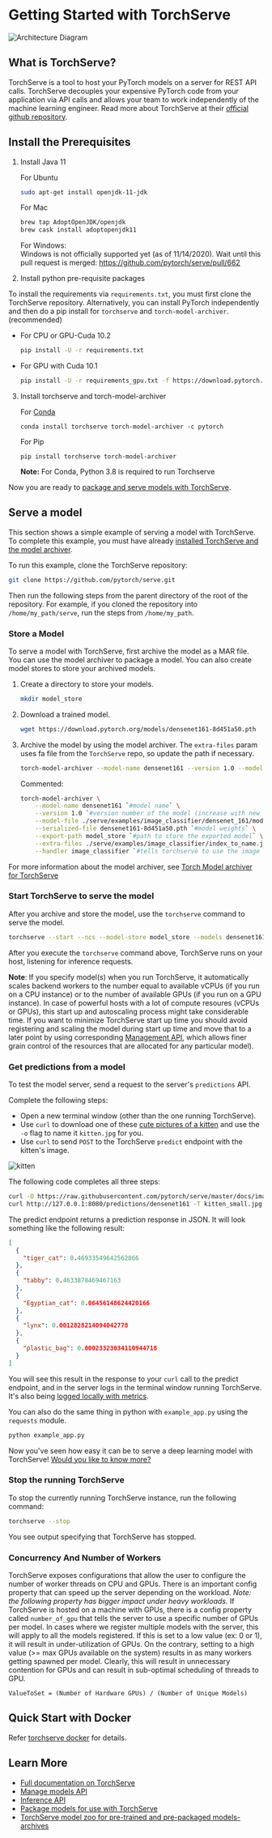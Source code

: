 # Getting Started with TorchServe

![Architecture Diagram](https://user-images.githubusercontent.com/880376/83180095-c44cc600-a0d7-11ea-97c1-23abb4cdbe4d.jpg)

## What is TorchServe?

TorchServe is a tool to host your PyTorch models on a server for REST API calls.
TorchServe decouples your expensive PyTorch code from your application via API calls 
and allows your team to work independently of the machine learning engineer.
Read more about TorchServe at their [official github repository](https://github.com/pytorch/serve).

## Install the Prerequisites

1. Install Java 11

    For Ubuntu
    ```bash
    sudo apt-get install openjdk-11-jdk
    ```
   
   For Mac
    ```bash
    brew tap AdoptOpenJDK/openjdk
    brew cask install adoptopenjdk11
    ```
   
   For Windows:  
   Windows is not officially supported yet (as of 11/14/2020). 
   Wait until this pull request is merged: https://github.com/pytorch/serve/pull/662

2. Install python pre-requisite packages

To install the requirements via `requirements.txt`, you must first clone the TorchServe repository. 
Alternatively, you can install PyTorch independently and then do a pip install for `torchserve` and `torch-model-archiver`. (recommended)

 - For CPU or GPU-Cuda 10.2

    ```bash
    pip install -U -r requirements.txt
    ```
 - For GPU with Cuda 10.1

    ```bash
    pip install -U -r requirements_gpu.txt -f https://download.pytorch.org/whl/torch_stable.html
   ```

3. Install torchserve and torch-model-archiver

    For [Conda](https://docs.conda.io/projects/conda/en/latest/user-guide/install)
    ```
    conda install torchserve torch-model-archiver -c pytorch
    ```
   
    For Pip
    ```
    pip install torchserve torch-model-archiver
    ```
   
   **Note:** For Conda, Python 3.8 is required to run Torchserve

Now you are ready to [package and serve models with TorchServe](#serve-a-model).

## Serve a model

This section shows a simple example of serving a model with TorchServe. To complete this example, 
you must have already [installed TorchServe and the model archiver](https://github.com/pytorch/serve#install-with-pip).

To run this example, clone the TorchServe repository:

```bash
git clone https://github.com/pytorch/serve.git
```

Then run the following steps from the parent directory of the root of the repository.
For example, if you cloned the repository into `/home/my_path/serve`, run the steps from `/home/my_path`.

### Store a Model

To serve a model with TorchServe, first archive the model as a MAR file. You can use the model archiver to package a model.
You can also create model stores to store your archived models.

1. Create a directory to store your models.

    ```bash
    mkdir model_store
    ```

1. Download a trained model.

    ```bash
    wget https://download.pytorch.org/models/densenet161-8d451a50.pth
    ```

1. Archive the model by using the model archiver. The `extra-files` param uses fa file from the `TorchServe` repo, so update the path if necessary.

    ```bash
    torch-model-archiver --model-name densenet161 --version 1.0 --model-file ./serve/examples/image_classifier/densenet_161/model.py --serialized-file densenet161-8d451a50.pth --export-path model_store --extra-files ./serve/examples/image_classifier/index_to_name.json --handler image_classifier
    ```
    Commented:
    ```bash
    torch-model-archiver \
        --model-name densenet161 `#model name` \
        --version 1.0 `#version number of the model (increase with new versions)` \
        --model-file ./serve/examples/image_classifier/densenet_161/model.py `#python class which loads the model weights` \
        --serialized-file densenet161-8d451a50.pth `#model weights` \
        --export-path model_store `#path to store the exported model` \
        --extra-files ./serve/examples/image_classifier/index_to_name.json `#stores class labels for imagenet` \
        --handler image_classifier `#tells torchserve to use the image classifier API`
    ```

For more information about the model archiver, see [Torch Model archiver for TorchServe](https://github.com/pytorch/serve/blob/master/model-archiver/README.md)

### Start TorchServe to serve the model

After you archive and store the model, use the `torchserve` command to serve the model.

```bash
torchserve --start --ncs --model-store model_store --models densenet161.mar
```

After you execute the `torchserve` command above, TorchServe runs on your host, listening for inference requests.

**Note**: If you specify model(s) when you run TorchServe, 
it automatically scales backend workers to the number equal to available vCPUs (if you run on a CPU instance) 
or to the number of available GPUs (if you run on a GPU instance). 
In case of powerful hosts with a lot of compute resoures (vCPUs or GPUs), 
this start up and autoscaling process might take considerable time. 
If you want to minimize TorchServe start up time you should avoid registering and scaling the model during start up time 
and move that to a later point by using corresponding 
[Management API](https://github.com/pytorch/serve/blob/master/docs/management_api.md#register-a-model), 
which allows finer grain control of the resources that are allocated for any particular model).

### Get predictions from a model

To test the model server, send a request to the server's `predictions` API.

Complete the following steps:

* Open a new terminal window (other than the one running TorchServe).
* Use `curl` to download one of these [cute pictures of a kitten](https://www.google.com/search?q=cute+kitten&tbm=isch&hl=en&cr=&safe=images)
  and use the  `-o` flag to name it `kitten.jpg` for you.
* Use `curl` to send `POST` to the TorchServe `predict` endpoint with the kitten's image.

![kitten](https://github.com/pytorch/serve/blob/master/docs/images/kitten_small.jpg)

The following code completes all three steps:

```bash
curl -O https://raw.githubusercontent.com/pytorch/serve/master/docs/images/kitten_small.jpg
curl http://127.0.0.1:8080/predictions/densenet161 -T kitten_small.jpg
```

The predict endpoint returns a prediction response in JSON. It will look something like the following result:

```json
[
  {
    "tiger_cat": 0.46933549642562866
  },
  {
    "tabby": 0.4633878469467163
  },
  {
    "Egyptian_cat": 0.06456148624420166
  },
  {
    "lynx": 0.0012828214094042778
  },
  {
    "plastic_bag": 0.00023323034110944718
  }
]
```

You will see this result in the response to your `curl` call to the predict endpoint, 
and in the server logs in the terminal window running TorchServe. 
It's also being [logged locally with metrics](https://github.com/pytorch/serve/blob/master/docs/metrics.md).

You can also do the same thing in python with `example_app.py` using the `requests` module.
```bash
python example_app.py
```

Now you've seen how easy it can be to serve a deep learning model with TorchServe! 
[Would you like to know more?](https://github.com/pytorch/serve/blob/master/docs/server.md)

### Stop the running TorchServe

To stop the currently running TorchServe instance, run the following command:

```bash
torchserve --stop
```

You see output specifying that TorchServe has stopped.


### Concurrency And Number of Workers
TorchServe exposes configurations that allow the user to configure the number of worker threads on CPU and GPUs. There is an important config property that can speed up the server depending on the workload.
*Note: the following property has bigger impact under heavy workloads.*
If TorchServe is hosted on a machine with GPUs, there is a config property called `number_of_gpu` that tells the server to use a specific number of GPUs per model. In cases where we register multiple models with the server, this will apply to all the models registered. If this is set to a low value (ex: 0 or 1), it will result in under-utilization of GPUs. On the contrary, setting to a high value (>= max GPUs available on the system) results in as many workers getting spawned per model. Clearly, this will result in unnecessary contention for GPUs and can result in sub-optimal scheduling of threads to GPU.
```
ValueToSet = (Number of Hardware GPUs) / (Number of Unique Models)
```


## Quick Start with Docker
Refer [torchserve docker](https://github.com/pytorch/serve/blob/master/docker/README.md) for details.

## Learn More

* [Full documentation on TorchServe](https://github.com/pytorch/serve/blob/master/docs/README.md)
* [Manage models API](https://github.com/pytorch/serve/blob/master/docs/management_api.md)
* [Inference API](https://github.com/pytorch/serve/blob/master/docs/inference_api.md)
* [Package models for use with TorchServe](https://github.com/pytorch/serve/blob/master/model-archiver/README.md)
* [TorchServe model zoo for pre-trained and pre-packaged models-archives](https://github.com/pytorch/serve/blob/master/docs/model_zoo.md)


